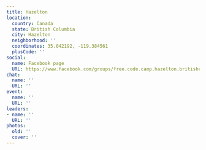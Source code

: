 ```yaml
---
title: Hazelton
location:
  country: Canada
  state: British Columbia
  city: Hazelton
  neighborhood: ''
  coordinates: 35.042192, -119.384561
  plusCode: ''
social:
  name: Facebook page
  URL: https://www.facebook.com/groups/free.code.camp.hazelton.britishcolumbia
chat:
  name: ''
  URL: ''
event:
  name: ''
  URL: ''
leaders:
- name: ''
  URL: ''
photos:
  old: ''
  cover: ''
---
```

